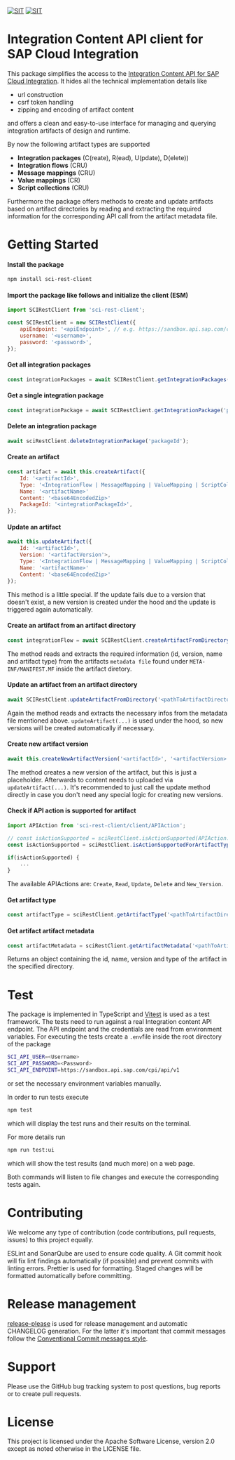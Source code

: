 [![SIT](https://img.shields.io/badge/SIT-About%20us-%236e1e6e)](https://it.schwarz)
[![SIT](https://img.shields.io/badge/SIT-awesome-blueviolet.svg)](https://jobs.schwarz)

# Integration Content API client for SAP Cloud Integration

This package simplifies the access to the [Integration Content API for SAP Cloud Integration](https://api.sap.com/api/IntegrationContent/overview). It hides all the technical implementation details like

-   url construction
-   csrf token handling
-   zipping and encoding of artifact content

and offers a clean and easy-to-use interface for managing and querying integration artifacts of design and runtime.

By now the following artifact types are supported

-   **Integration packages** (C(reate), R(ead), U(pdate), D(elete))
-   **Integration flows** (CRU)
-   **Message mappings** (CRU)
-   **Value mappings** (CR)
-   **Script collections** (CRU)

Furthermore the package offers methods to create and update artifacts based on artifact directories by reading and extracting the required information for the corresponding API call from the artifact metadata file.

# Getting Started

#### Install the package

```bash
npm install sci-rest-client
```

#### Import the package like follows and initialize the client (ESM)

```js
import SCIRestClient from 'sci-rest-client';

const SCIRestClient = new SCIRestClient({
    apiEndpoint: '<apiEndpoint>', // e.g. https://sandbox.api.sap.com/cpi/api/v1
    username: '<username>',
    password: '<password>',
});
```

#### Get all integration packages

```js
const integrationPackages = await SCIRestClient.getIntegrationPackages();
```

#### Get a single integration package

```js
const integrationPackage = await SCIRestClient.getIntegrationPackage('packageId');
```

#### Delete an integration package

```js
await sciRestClient.deleteIntegrationPackage('packageId');
```

#### Create an artifact

```js
const artifact = await this.createArtifact({
    Id: '<artifactId>',
    Type: '<IntegrationFlow | MessageMapping | ValueMapping | ScriptCollection>',
    Name: '<artifactName>'
    Content: '<base64EncodedZip>'
    PackageId: '<integrationPackageId>',
});
```

#### Update an artifact

```js
await this.updateArtifact({
    Id: '<artifactId>',
    Version: '<artifactVersion'>,
    Type: '<IntegrationFlow | MessageMapping | ValueMapping | ScriptCollection>',
    Name: '<artifactName>'
    Content: '<base64EncodedZip>'
});
```

This method is a little special. If the update fails due to a version that doesn't exist, a new version is created under the hood and the update is triggered again automatically.

#### Create an artifact from an artifact directory

```js
const integrationFlow = await SCIRestClient.createArtifactFromDirectory('<integrationPackageId>', '<pathToArtifactDirectory>');
```

The method reads and extracts the required information (id, version, name and artifact type) from the artifacts `metadata file` found under `META-INF/MANIFEST.MF` inside the artifact diretory.

#### Update an artifact from an artifact directory

```js
await SCIRestClient.updateArtifactFromDirectory('<pathToArtifactDirectory>');
```

Again the method reads and extracts the necessary infos from the metadata file mentioned above.
`updateArtifact(...)` is used under the hood, so new versions will be created automatically if necessary.

#### Create new artifact version

```js
await this.createNewArtifactVersion('<artifactId>', '<artifactVersion>', '<artifactType');
```

The method creates a new version of the artifact, but this is just a placeholder. Afterwards to content needs to uploaded via `updateArtifact(...)`. It's recommended to just call the update method directly in case you don't need any special logic for creating new versions.

#### Check if API action is supported for artifact

```js
import APIAction from 'sci-rest-client/client/APIAction';

// const isActionSupported = sciRestClient.isActionSupported(APIAction.Update, '<pathToArtifactDirectory>');
const isActionSupported = sciRestClient.isActionSupportedForArtifactType(APIAction.Update, 'IntegrationFlow');

if(isActionSupported) {
    ...
}
```

The available APIActions are: `Create`, `Read`, `Update`, `Delete` and `New_Version`.

#### Get artifact type

```js
const artifactType = sciRestClient.getArtifactType('<pathToArtifactDirectory>');
```

#### Get artifact artifact metadata

```js
const artifactMetadata = sciRestClient.getArtifactMetadata('<pathToArtifactDirectory>');
```

Returns an object containing the id, name, version and type of the artifact in the specified directory.

# Test

The package is implemented in TypeScript and [Vitest](https://vitest.dev/) is used as a test framework. The tests need to run against a real Integration content API endpoint. The API endpoint and the credentials are read from environment variables. For executing the tests create a `.env`file inside the root directory of the package

```bash
SCI_API_USER=<Username>
SCI_API_PASSWORD=<Password>
SCI_API_ENDPOINT=https://sandbox.api.sap.com/cpi/api/v1
```

or set the necessary environment variables manually.

In order to run tests execute

```bash
npm test
```

which will display the test runs and their results on the terminal.

For more details run

```bash
npm run test:ui
```

which will show the test results (and much more) on a web page.

Both commands will listen to file changes and execute the corresponding tests again.

# Contributing

We welcome any type of contribution (code contributions, pull requests, issues) to this project equally.

ESLint and SonarQube are used to ensure code quality. A Git commit hook will fix lint findings automatically (if possible) and prevent commits with linting errors. Prettier is used for formatting. Staged changes will be formatted automatically before committing.

# Release management

[release-please](https://github.com/googleapis/release-please) is used for release management and automatic CHANGELOG generation. For the latter it's important that commit messages follow the [Conventional Commit messages style](https://www.conventionalcommits.org/en/v1.0.0/).

# Support

Please use the GitHub bug tracking system to post questions, bug reports or to create pull requests.

# License

This project is licensed under the Apache Software License, version 2.0 except as noted otherwise in the LICENSE file.

